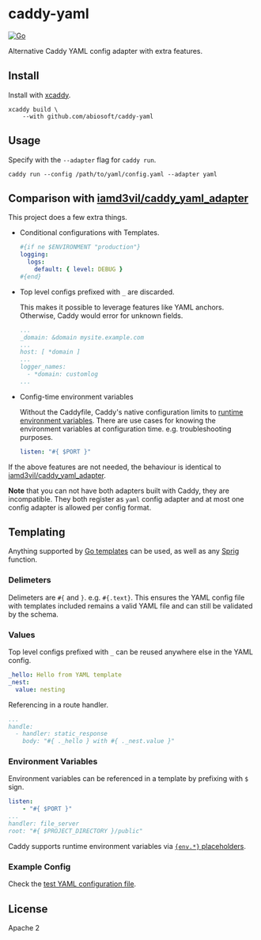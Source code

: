# caddy-yaml

[![Go](https://github.com/abiosoft/caddy-yaml/workflows/Go/badge.svg)](https://github.com/abiosoft/caddy-yaml/actions)


Alternative Caddy YAML config adapter with extra features.

## Install

Install with [xcaddy](https://github.com/caddyserver/xcaddy).

```
xcaddy build \
    --with github.com/abiosoft/caddy-yaml
```
## Usage

Specify with the `--adapter` flag for `caddy run`.
```
caddy run --config /path/to/yaml/config.yaml --adapter yaml
```

## Comparison with [iamd3vil/caddy_yaml_adapter](https://github.com/iamd3vil/caddy_yaml_adapter)

This project does a few extra things.

* Conditional configurations with Templates.

  ```yaml
  #{if ne $ENVIRONMENT "production"}
  logging:
    logs:
      default: { level: DEBUG }
  #{end}
  ```

* Top level configs prefixed with `_` are discarded.

  This makes it possible to leverage features like YAML anchors. Otherwise, Caddy would error for unknown fields.

  ```yaml
  ...
  _domain: &domain mysite.example.com
  ...
  host: [ *domain ]
  ...
  logger_names: 
    - *domain: customlog
  ...
  ```

* Config-time environment variables

  Without the Caddyfile, Caddy's native configuration limits to [runtime environment variables](https://caddyserver.com/docs/caddyfile/concepts#environment-variables).
  There are use cases for knowing the environment variables at configuration time. e.g. troubleshooting purposes.

  ```yaml
  listen: "#{ $PORT }"
  ```

If the above features are not needed, the behaviour is identical to [iamd3vil/caddy_yaml_adapter](https://github.com/iamd3vil/caddy_yaml_adapter).


**Note** that you can not have both adapters built with Caddy, they are incompatible. They both register as `yaml` config adapter and at most one config adapter is allowed per config format.


## Templating

Anything supported by [Go templates](https://pkg.go.dev/text/template) can be used, as well as any [Sprig](https://masterminds.github.io/sprig) function.

### Delimeters

Delimeters are `#{` and `}`. e.g. `#{.text}`. This ensures the YAML config file with templates included remains a valid YAML file and can still be validated by the schema.

### Values

Top level configs prefixed with `_` can be reused anywhere else in
the YAML config.

```yaml
_hello: Hello from YAML template
_nest:
  value: nesting
```

Referencing in a route handler.

```yaml
...
handle:
  - handler: static_response
    body: "#{ ._hello } with #{ ._nest.value }"
```

### Environment Variables

Environment variables can be referenced in a template by prefixing with `$` sign.

```yaml
listen:
    - "#{ $PORT }"
...
handler: file_server
root: "#{ $PROJECT_DIRECTORY }/public"
```

Caddy supports runtime environment variables via [`{env.*}` placeholders](https://caddyserver.com/docs/caddyfile/concepts#environment-variables).

### Example Config 

Check the [test YAML configuration file](https://github.com/abiosoft/caddy-yaml/blob/master/testdata/test.caddy.yaml).

## License

Apache 2
